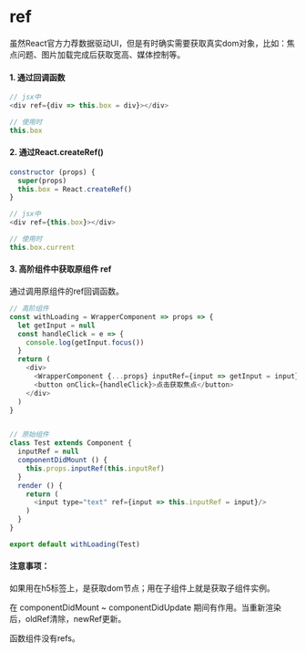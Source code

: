 # ref

虽然React官方力荐数据驱动UI，但是有时确实需要获取真实dom对象，比如：焦点问题、图片加载完成后获取宽高、媒体控制等。

#### 1. 通过回调函数

```js
// jsx中
<div ref={div => this.box = div}></div>

// 使用时
this.box
```

#### 2. 通过React.createRef()

```js
constructor (props) {
  super(props)
  this.box = React.createRef()
}

// jsx中
<div ref={this.box}></div>

// 使用时
this.box.current
```

#### 3. 高阶组件中获取原组件 ref

通过调用原组件的ref回调函数。

``` js
// 高阶组件
const withLoading = WrapperComponent => props => {
  let getInput = null
  const handleClick = e => {
    console.log(getInput.focus())
  }
  return (
    <div>
      <WrapperComponent {...props} inputRef={input => getInput = input}/>
      <button onClick={handleClick}>点击获取焦点</button>
    </div>
  )
}


// 原始组件
class Test extends Component {
  inputRef = null
  componentDidMount () {
    this.props.inputRef(this.inputRef)
  }
  render () {
    return (
      <input type="text" ref={input => this.inputRef = input}/>
    )
  }
}

export default withLoading(Test)
```

#### 注意事项：

如果用在h5标签上，是获取dom节点；用在子组件上就是获取子组件实例。

在 componentDidMount ~ componentDidUpdate 期间有作用。当重新渲染后，oldRef清除，newRef更新。

函数组件没有refs。
